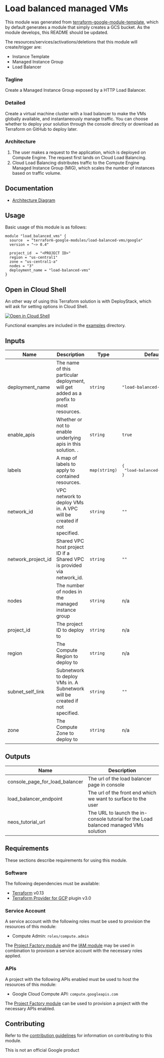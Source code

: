 # Load balanced managed VMs

This module was generated from [terraform-google-module-template](https://github.com/terraform-google-modules/terraform-google-module-template/), which by default generates a module that simply creates a GCS bucket. As the module develops, this README should be updated.

The resources/services/activations/deletions that this module will create/trigger are:

* Instance Template
* Managed Instance Group
* Load Balancer

### Tagline
Create a Managed Instance Group exposed by a HTTP Load Balancer.

### Detailed
Create a virtual machine cluster with a load balancer to make the VMs globally available, and instantaneously manage traffic.
You can choose whether to deploy your solution through the console directly or download as Terraform on GitHub  to deploy later.

### Architecture
1. The user makes a request to the application, which is deployed on Compute Engine. The request first lands on Cloud Load Balancing.
1. Cloud Load Balancing distributes traffic to the Compute Engine Managed Instance Group (MIG), which scales the number of instances based on traffic volume.

## Documentation
- [Architecture Diagram](https://github.com/GoogleCloudPlatform/terraform-google-load-balanced-vms/blob/main/assets/load_balanced_vms_v1.svg)

## Usage

Basic usage of this module is as follows:

```hcl
module "load_balanced_vms" {
  source  = "terraform-google-modules/load-balanced-vms/google"
  version = "~> 0.4"

  project_id  = "<PROJECT ID>"
  region = "us-central1"
  zone = "us-central1-a"
  nodes = "3"
  deployment_name = "load-balanced-vms"
}
```

## Open in Cloud Shell
An other way of using this Terraform solution is with DeployStack, which will
ask for setting options in Cloud Shell.

<a href="https://shell.cloud.google.com/cloudshell/editor?show=terminal&cloudshell_git_repo=https://github.com/GoogleCloudPlatform/terraform-google-load-balanced-vms&cloudshell_image=gcr.io%2Fds-artifacts-cloudshell%2Fdeploystack_custom_image" target="_new">
    <img alt="Open in Cloud Shell" src="https://gstatic.com/cloudssh/images/open-btn.svg">
</a>

Functional examples are included in the
[examples](./examples/) directory.

<!-- BEGINNING OF PRE-COMMIT-TERRAFORM DOCS HOOK -->
## Inputs

| Name | Description | Type | Default | Required |
|------|-------------|------|---------|:--------:|
| deployment\_name | The name of this particular deployment, will get added as a prefix to most resources. | `string` | `"load-balanced-vms"` | no |
| enable\_apis | Whether or not to enable underlying apis in this solution. . | `string` | `true` | no |
| labels | A map of labels to apply to contained resources. | `map(string)` | <pre>{<br>  "load-balanced-vms": true<br>}</pre> | no |
| network\_id | VPC network to deploy VMs in. A VPC will be created if not specified. | `string` | `""` | no |
| network\_project\_id | Shared VPC host project ID if a Shared VPC is provided via network\_id. | `string` | `""` | no |
| nodes | The number of nodes in the managed instance group | `string` | n/a | yes |
| project\_id | The project ID to deploy to | `string` | n/a | yes |
| region | The Compute Region to deploy to | `string` | n/a | yes |
| subnet\_self\_link | Subnetwork to deploy VMs in. A Subnetwork will be created if not specified. | `string` | `""` | no |
| zone | The Compute Zone to deploy to | `string` | n/a | yes |

## Outputs

| Name | Description |
|------|-------------|
| console\_page\_for\_load\_balancer | The url of the load balancer page in console |
| load\_balancer\_endpoint | The url of the front end which we want to surface to the user |
| neos\_tutorial\_url | The URL to launch the in-console tutorial for the Load balanced managed VMs solution |

<!-- END OF PRE-COMMIT-TERRAFORM DOCS HOOK -->

## Requirements

These sections describe requirements for using this module.

### Software

The following dependencies must be available:

- [Terraform][terraform] v0.13
- [Terraform Provider for GCP][terraform-provider-gcp] plugin v3.0

### Service Account

A service account with the following roles must be used to provision
the resources of this module:

- Compute Admin: `roles/compute.admin`

The [Project Factory module][project-factory-module] and the
[IAM module][iam-module] may be used in combination to provision a
service account with the necessary roles applied.

### APIs

A project with the following APIs enabled must be used to host the
resources of this module:

- Google Cloud Compute API: `compute.googleapis.com`

The [Project Factory module][project-factory-module] can be used to
provision a project with the necessary APIs enabled.

## Contributing

Refer to the [contribution guidelines](./CONTRIBUTING.md) for
information on contributing to this module.

[iam-module]: https://registry.terraform.io/modules/terraform-google-modules/iam/google
[project-factory-module]: https://registry.terraform.io/modules/terraform-google-modules/project-factory/google
[terraform-provider-gcp]: https://www.terraform.io/docs/providers/google/index.html
[terraform]: https://www.terraform.io/downloads.html


This is not an official Google product
